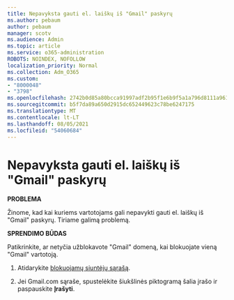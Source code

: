 ```yaml
---
title: Nepavyksta gauti el. laiškų iš "Gmail" paskyrų
ms.author: pebaum
author: pebaum
manager: scotv
ms.audience: Admin
ms.topic: article
ms.service: o365-administration
ROBOTS: NOINDEX, NOFOLLOW
localization_priority: Normal
ms.collection: Adm_O365
ms.custom:
- "8000048"
- "3798"
ms.openlocfilehash: 2742b0d85a80bcca91997adf2b95f1e6b9f5a1a796d8111a961f545f2364613d
ms.sourcegitcommit: b5f7da89a650d2915dc652449623c78be6247175
ms.translationtype: MT
ms.contentlocale: lt-LT
ms.lasthandoff: 08/05/2021
ms.locfileid: "54060684"
---
```

# <a name="unable-to-receive-email-from-gmail-accounts"></a>Nepavyksta gauti el. laiškų iš "Gmail" paskyrų

**PROBLEMA**

Žinome, kad kai kuriems vartotojams gali nepavykti gauti el. laiškų iš "Gmail" paskyrų. Tiriame galimą problemą.

**SPRENDIMO BŪDAS**

Patikrinkite, ar netyčia užblokavote "Gmail" domeną, kai blokuojate vieną "Gmail" vartotoją.

1. Atidarykite [blokuojamų siuntėjų sąrašą](https://go.microsoft.com/fwlink/?linkid=2121010).

2. Jei Gmail.com sąraše, spustelėkite šiukšlinės piktogramą šalia įrašo ir paspauskite **Įrašyti**.

